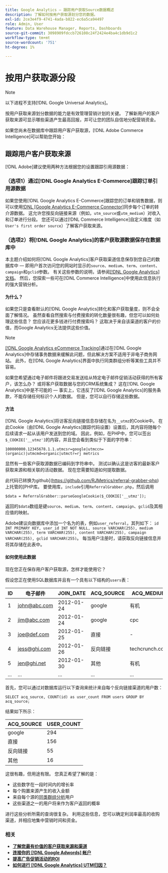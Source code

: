 ```yaml
---
title: Google Analytics — 跟踪用户获取Source数据概述
description: 了解如何按用户获取源划分您的数据。
exl-id: 2ce3e4f9-4741-4ada-b822-ec6a5ca94497
role: Admin, User
feature: Data Warehouse Manager, Reports, Dashboards
source-git-commit: 3098909fdccb726108c24f2424e4ba4c1db9d1c2
workflow-type: tm+mt
source-wordcount: '751'
ht-degree: 1%

---
```


# 按用户获取源分段

>[!NOTE]
>
>以下进程不支持[!DNL Google Universal Analytics]。

按用户获取来源划分数据的能力是有效管理营销计划的关键。 了解新用户的客户获取来源可显示哪些渠道产生最高回报，并可让您的团队自信地分配营销资金。

如果您尚未在数据库中跟踪用户客户获取源，[!DNL Adobe Commerce Intelligence]可以帮助您开始：

## 跟踪用户客户获取来源

[!DNL Adobe]建议使用两种方法根据您的设置跟踪引用源数据：

### （选项1）通过[!DNL Google Analytics E-Commerce]跟踪订单引用源数据

如果您使用[!DNL Google Analytics E-Commerce]跟踪您的订单和销售数据，则可以使用[!DNL [Google Analytics E-Commerce Connector]](../importing-data/integrations/google-ecommerce.md)同步每个订单的转介源数据。 这允许您按反向链接来源（例如，`utm_source`或`utm_medium`）对收入和订单进行分段。 您还可以通过[!DNL Commerce Intelligence]自定义维度（如`User's first order source`）了解客户获取来源。

### （选项2）将[!DNL Google Analytics]的客户获取源数据保存在数据库中

本主题介绍如何将[!DNL Google Analytics]客户获取渠道信息保存到您自己的数据库中 — 即用户首次访问您的网站时显示的`source`、`medium`、`term`、`content`、`campaign`和`gclid`参数。 有关这些参数的说明，请参阅[[!DNL Google Analytics] 文档](https://support.google.com/analytics/answer/1191184?hl=en#zippy=%2Cin-this-article)。 然后，您探索一些可在[!DNL Commerce Intelligence]中使用此信息执行的强大营销分析。

#### 为什么？

如果您只是查看默认的[!DNL Google Analytics]转化和客户获取量度，则不会全面了解情况。 虽然查看自然搜索与付费搜索的转化数量很有趣，但您可以如何处理这些信息？ 您应该花更多钱进行付费搜索吗？ 这取决于来自该渠道的客户的价值，而Google Analytics无法提供这些价值。

>[!NOTE]
>
>[[!DNL Google Analytics eCommerce Tracking]](https://developers.google.com/analytics/devguides/collection/gajs/gaTrackingEcommerce)通过在[!DNL Google Analytics]中存储事务数据来缓解此问题，但此解决方案不适用于非电子商务网站。 此外，在[!DNL Google Analytics]界面中执行同类群组分析等某些工具并不容易。

如果您希望通过电子邮件将跟进交易发送给从特定电子邮件促销活动获得的所有客户，该怎么办？ 或将客户获取数据与您的CRM系统集成？ 这在[!DNL Google Analytics]中是不可能的 — 事实上，它违反了[!DNL Google Analytics]的服务条款，不能存储任何标识个人的数据。 但是，您可以自行存储这些数据。

#### 方法

[!DNL Google Analytics]将访客反向链接信息存储在名为`__utmz`的Cookie中。 在此Cookie（由[!DNL Google Analytics]跟踪代码设置）设置后，其内容将随每个后续请求一起从该用户发送到您的域。 因此，例如，在PHP中，您可以签出`$_COOKIE['__utmz']`的内容，并且您会看到类似于下面的字符串：

`100000000.12345678.1.1.utmcsr=google|utmccn=(organic)|utmcmd=organic|utmctr=rj metrics`

显然有一些客户获取源数据已编码到字符串中。 测试以确认这是访客的最新客户获取来源和相关联的活动数据。 现在您需要知道如何提取数据。

此代码已转换为github](https://github.com/RJMetrics/referral-grabber-php)上托管的[PHP库。 要使用库，`include`引用`ReferralGrabber.php`，然后调用

`$data = ReferralGrabber::parseGoogleCookie($_COOKIE['__utmz']);`

返回的`$data`数组是键`source`、`medium`、`term`、`content`、`campaign`、`gclid`及其相应值的映射。

Adobe建议向数据库中添加一个名为的表，例如`user_referral`，其列如下： `id INT PRIMARY KEY, user_id INT NOT NULL, source VARCHAR(255), medium VARCHAR(255), term VARCHAR(255), content VARCHAR(255), campaign VARCHAR(255), gclid VARCHAR(255)`。 每当用户注册时，请获取反向链接信息并将其存储在此表中。

#### 如何使用此数据

现在您正在保存用户客户获取源，怎样才能使用它？

假设您正在使用SQL数据库并且有一个具有以下结构的`users`表：

| ID | 电子邮件 | JOIN_DATE | ACQ_SOURCE | ACQ_MEDIUM |
|--- |--- |--- |--- |--- |
| 1 | john@abc.com | 2012-01-24 | google | 有机 |
| 2 | jim@abc.com | 2012-01-24 | google | cpc |
| 3 | joe@def.com | 2012-01-25 | 直接 | - |
| 4 | jess@ghi.com | 2012-01-26 | 反向链接 | techcrunch.com |
| 5 | jen@ghi.net | 2012-01-30 | 其他 | 有机 |
| ... | ... | ... | ... | ... |

首先，您可以通过对数据库运行以下查询来统计来自每个反向链接渠道的用户数：

`SELECT acq_source, COUNT(id) as user_count FROM users GROUP BY acq_source;`

结果如下所示：

| ACQ_SOURCE | USER_COUNT |
|--- |--- |
| google | 294 |
| 直接 | 156 |
| 反向链接 | 55 |
| 其他 | 16 |

这很有趣，但用途有限。 您真正希望了解的是：

* 这些数字在一段时间内的增长率
* 每个购置来源产生的收入金额
* 来自每个源的[同类群组分析](https://en.wikipedia.org/wiki/Cohort_analysis)用户
* 这些渠道之一的用户将来作为客户返回的概率

进行这些分析所需的查询很复杂。 利用这些信息，您可以确定利润率最高的收购渠道，并相应地集中营销时间和资金。

### 相关

* **[了解您最有价值的客户获取来源和渠道](../analysis/most-value-source-channel.md)**
* **[连接你的 [!DNL Google Adwords] 帐户](../importing-data/integrations/google-adwords.md)**
* **[提高广告促销活动的ROI](../analysis/roi-ad-camp.md)**
* **[如何进行 [!DNL Google Analytics] UTM归因？](../analysis/utm-attributes.md)**
